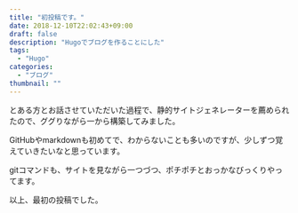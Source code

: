 ```yaml
---
title: "初投稿です。"
date: 2018-12-10T22:02:43+09:00
draft: false
description: "Hugoでブログを作ることにした"
tags:
  - "Hugo"
categories:
  - "ブログ"
thumbnail: ""
---
```


とある方とお話させていただいた過程で、静的サイトジェネレーターを薦められたので、ググりながら一から構築してみました。

GitHubやmarkdownも初めてで、わからないことも多いのですが、少しずつ覚えていきたいなと思っています。

gitコマンドも、サイトを見ながら一つづつ、ポチポチとおっかなびっくりやってます。

以上、最初の投稿でした。

